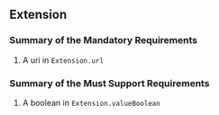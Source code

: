## Extension

### Summary of the Mandatory Requirements
1.  A  uri  in `Extension.url`

### Summary of the Must Support Requirements
1.  A  boolean  in `Extension.valueBoolean`